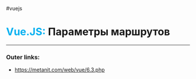 #vuejs
# <font color="#00b0f0">Vue.JS:</font> Параметры маршрутов
---
### Outer links:
- https://metanit.com/web/vue/6.3.php